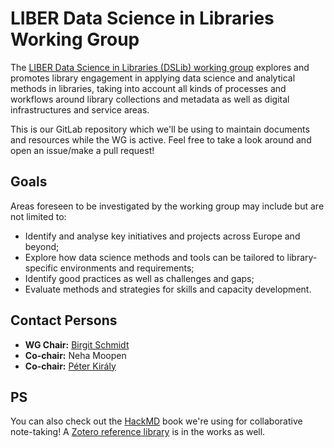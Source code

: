 # LIBER Data Science in Libraries Working Group 

The [LIBER Data Science in Libraries (DSLib) working group](https://libereurope.eu/working-group/liber-data-science-in-libraries-working-group/) explores and promotes library engagement in applying data science and analytical methods in libraries, taking into account all kinds of processes and workflows around library collections and metadata as well as digital infrastructures and service areas.  

This is our GitLab repository which we'll be using to maintain documents and resources while the WG is active. Feel free to take a look around and open an issue/make a pull request! 

## Goals

Areas foreseen to be investigated by the working group may include but are not limited to:

- Identify and analyse key initiatives and projects across Europe and beyond;
- Explore how data science methods and tools can be tailored to library-specific environments and requirements;
- Identify good practices as well as challenges and gaps;
- Evaluate methods and strategies for skills and capacity development.

## Contact Persons

- **WG Chair:** [Birgit Schmidt](https://libereurope.eu/member/dr-birgit-schmidt/)
- **Co-chair:** Neha Moopen
- **Co-chair:** [Péter Király](https://libereurope.eu/member/peter-kiraly-phd/)

## PS

You can also check out the [HackMD](https://hackmd.io/@nehamoopen/liber-dslib) book we're using for collaborative note-taking! A [Zotero reference library](https://www.zotero.org/groups/4344603/liber_dslib) is in the works as well.
